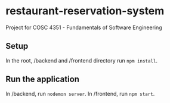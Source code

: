 # restaurant-reservation-system
Project for COSC 4351 - Fundamentals of Software Engineering



## Setup

In the root, /backend and /frontend directory run `npm install`.



## Run the application
In /backend, run `nodemon server`.
In /frontend, run `npm start`.